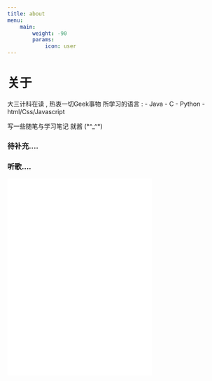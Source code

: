 ```yaml
---
title: about
menu:
    main: 
        weight: -90
        params:
            icon: user
---
```

# 关于
大三计科在读 , 热衷一切Geek事物
所学习的语言 : 
    - Java
    - C
    - Python
    - html/Css/Javascript

写一些随笔与学习笔记
就酱 (\*\^_^\*)

### 待补充....
### 听歌....
<iframe frameborder="no" border="0" marginwidth="0" marginheight="0" width=330 height=450 src="//music.163.com/outchain/player?type=0&id=2520739691&auto=1&height=430"></iframe>